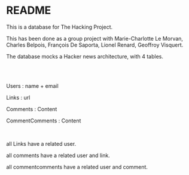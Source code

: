 # README

This is a database for The Hacking Project.

This has been done as a group project with Marie-Charlotte Le Morvan, Charles Belpois, François De Saporta, Lionel Renard, Geoffroy Visquert.

The database mocks a Hacker news architecture, with 4 tables.

<br> <br>

Users : name + email

Links : url

Comments : Content

CommentComments : Content

<br>


all Links have a related user.

all comments have a related user and link.

all commentcomments have a related user and comment.
